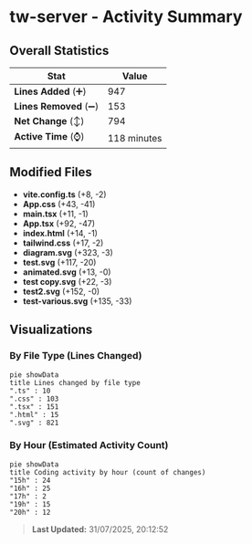 # tw-server - Activity Summary 

## Overall Statistics

| Stat                   | Value                                                             |
| ---------------------- | ----------------------------------------------------------------- |
| **Lines Added** (➕)   | 947                                          |
| **Lines Removed** (➖) | 153                                        |
| **Net Change** (↕)    | 794                |
| **Active Time** (⌚)   | 118 minutes |


## Modified Files
- **vite.config.ts** (+8, -2)
- **App.css** (+43, -41)
- **main.tsx** (+11, -1)
- **App.tsx** (+92, -47)
- **index.html** (+14, -1)
- **tailwind.css** (+17, -2)
- **diagram.svg** (+323, -3)
- **test.svg** (+117, -20)
- **animated.svg** (+13, -0)
- **test copy.svg** (+22, -3)
- **test2.svg** (+152, -0)
- **test-various.svg** (+135, -33)

## Visualizations

### By File Type (Lines Changed)

```mermaid
pie showData
title Lines changed by file type
".ts" : 10
".css" : 103
".tsx" : 151
".html" : 15
".svg" : 821
```

### By Hour (Estimated Activity Count)

```mermaid
pie showData
title Coding activity by hour (count of changes)
"15h" : 24
"16h" : 25
"17h" : 2
"19h" : 15
"20h" : 12
```


> **Last Updated:** 31/07/2025, 20:12:52